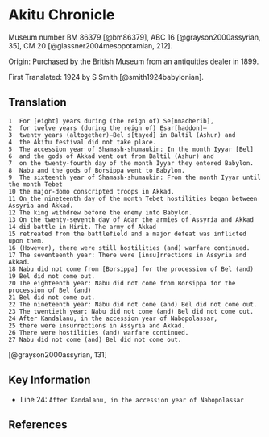 # Akitu Chronicle

Museum number BM 86379 [@bm86379], ABC 16 [@grayson2000assyrian, 35], CM 20 [@glassner2004mesopotamian, 212].

Origin: Purchased by the British Museum from an antiquities dealer in 1899.

First Translated: 1924 by S Smith [@smith1924babylonian].

## Translation

```
1  For [eight] years during (the reign of) Se[nnacherib],
2  for twelve years (during the reign of) Esar[haddon]—
3  twenty years (altogether)—Bel s[tayed] in Baltil (Ashur) and
4  the Akitu festival did not take place.
5  The accession year of Shamash-shumaukin: In the month Iyyar [Bel]
6  and the gods of Akkad went out from Baltil (Ashur) and
7  on the twenty-fourth day of the month Iyyar they entered Babylon.
8  Nabu and the gods of Borsippa went to Babylon.
9  The sixteenth year of Shamash-shumaukin: From the month Iyyar until the month Tebet
10 the major-domo conscripted troops in Akkad.
11 On the nineteenth day of the month Tebet hostilities began between Assyria and Akkad.
12 The king withdrew before the enemy into Babylon.
13 On the twenty-seventh day of Adar the armies of Assyria and Akkad
14 did battle in Hirit. The army of Akkad 
15 retreated from the battlefield and a major defeat was inflicted upon them.
16 (However), there were still hostilities (and) warfare continued.
17 The seventeenth year: There were [insu]rrections in Assyria and Akkad.
18 Nabu did not come from [Borsippa] for the procession of Bel (and)
19 Bel did not come out.
20 The eighteenth year: Nabu did not come from Borsippa for the procession of Bel (and)
21 Bel did not come out.
22 The nineteenth year: Nabu did not come (and) Bel did not come out.
23 The twentieth year: Nabu did not come (and) Bel did not come out.
24 After Kandalanu, in the accession year of Nabopolassar,
25 there were insurrections in Assyria and Akkad.
26 There were hostilities (and) warfare continued.
27 Nabu did not come (and) Bel did not come out.
```
[@grayson2000assyrian, 131]

## Key Information

- Line 24: `After Kandalanu, in the accession year of Nabopolassar`

## References

